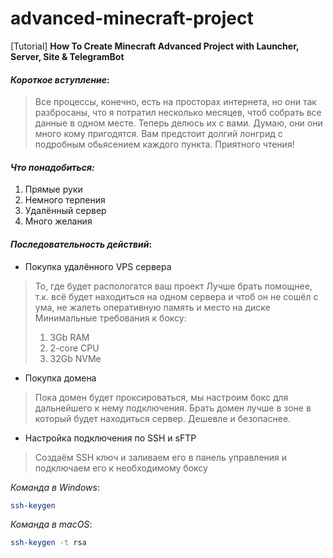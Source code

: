 # advanced-minecraft-project
 [Tutorial] **How To Create Minecraft Advanced Project with Launcher, Server, Site & TelegramBot**

#### _Короткое вступление_:

>Все процессы, конечно, есть
>на просторах интернета, но они так разбросаны, что
>я потратил несколько месяцев, чтоб собрать все данные
>в одном месте. Теперь делюсь их с вами. Думаю, они
>они много кому пригодятся. Вам предстоит долгий лонгрид
>с подробным обьясением каждого пункта. Приятного чтения!

#### _Что понадобиться:_

1. Прямые руки
2. Немного терпения
3. Удалённый сервер
4. Много желания

#### _Последовательность действий_:

- Покупка удалённого VPS сервера

>То, где будет распологатся ваш проект
>Лучше брать помощнее, т.к. всё будет
>находиться на одном сервера и чтоб он
>не сошёл с ума, не жалеть оперативную
>память и место на диске
>Минимальные требования к боксу:
>1. 3Gb RAM
>2. 2-core CPU
>3. 32Gb NVMe

- Покупка домена

>Пока домен будет проксироваться, мы
>настроим бокс для дальнейшего к нему
>подключения. Брать домен лучше в зоне
>в который будет находиться сервер.
>Дешевле и безопаснее.

- Настройка подключения по SSH и sFTP

>Создаём SSH ключ и заливаем его в
>панель управления и подключаем
>его к необходимому боксу

_Команда в Windows_:
```bash
ssh-keygen
```
_Команда в macOS_:
```bash 
ssh-keygen -t rsa
```










